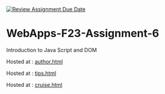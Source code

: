 [![Review Assignment Due Date](https://classroom.github.com/assets/deadline-readme-button-24ddc0f5d75046c5622901739e7c5dd533143b0c8e959d652212380cedb1ea36.svg)](https://classroom.github.com/a/b9NC0g7h)
# WebApps-F23-Assignment-6
Introduction to Java Script and DOM

Hosted at : [author.html](https://44-563-webapps-f23.github.io/44563-webapps-f23-assignment6-LeelaKrishna97/author.html)

Hosted at : [tips.html](https://44-563-webapps-f23.github.io/44563-webapps-f23-assignment6-LeelaKrishna97/tips.html)

Hosted at : [cruise.html](https://44-563-webapps-f23.github.io/44563-webapps-f23-assignment6-LeelaKrishna97/cruise.html)